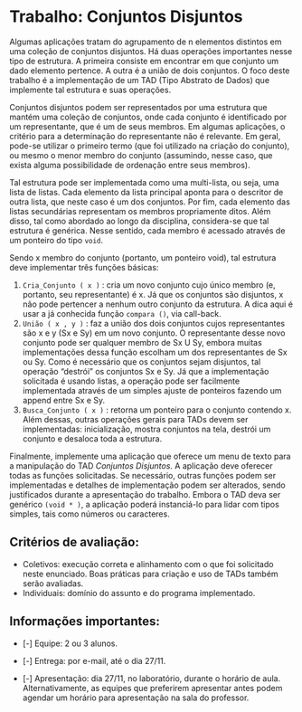# Trabalho: Conjuntos Disjuntos

Algumas aplicações tratam do agrupamento de n elementos distintos em uma coleção de conjuntos disjuntos. Há duas operações importantes nesse tipo de estrutura. A primeira consiste em encontrar em que conjunto um dado elemento pertence. A outra é a união de dois conjuntos. O foco deste trabalho é a implementação de um TAD (Tipo Abstrato de Dados) que implemente tal estrutura e suas operações.

Conjuntos disjuntos podem ser representados por uma estrutura que mantém uma coleção de conjuntos, onde cada conjunto é identificado por um representante, que é um de seus membros. Em algumas aplicações, o critério para a determinação do representante não é relevante. Em geral, pode-se utilizar o primeiro termo (que foi utilizado na criação do conjunto), ou mesmo o menor membro do conjunto
(assumindo, nesse caso, que exista alguma possibilidade de ordenação entre seus membros).

Tal estrutura pode ser implementada como uma multi-lista, ou seja, uma lista de listas. Cada elemento da lista principal aponta para o descritor de outra lista, que neste caso é um dos conjuntos. Por fim, cada elemento das listas secundárias representam os membros propriamente ditos. Além disso, tal como abordado ao longo da disciplina, considera-se que tal estrutura é genérica. Nesse sentido, cada membro é acessado através de um ponteiro do tipo ```void```.

Sendo x membro do conjunto (portanto, um ponteiro void), tal estrutura deve implementar três funções básicas:
1. ```Cria_Conjunto ( x )``` : cria um novo conjunto cujo único membro (e, portanto, seu representante) é x. Já que os conjuntos são disjuntos, x não pode pertencer a nenhum outro conjunto da estrutura. A dica aqui é usar a já conhecida função ```compara ()```, via call-back.
2. ```União ( x , y )``` : faz a união dos dois conjuntos cujos representantes são x e y (Sx e Sy) em um novo conjunto. O representante desse novo conjunto pode ser qualquer membro de Sx U Sy, embora muitas implementações dessa função escolham um dos representantes de Sx ou Sy. Como é necessário que os conjuntos sejam disjuntos, tal operação “destrói” os conjuntos Sx e Sy. Já que a implementação solicitada é usando listas, a operação pode ser facilmente implementada através de um simples ajuste de ponteiros fazendo um append
entre Sx e Sy.
3. ```Busca_Conjunto ( x )``` : retorna um ponteiro para o conjunto contendo x. Além dessas, outras operações gerais para TADs devem ser implementadas: inicialização, mostra conjuntos na tela, destrói um conjunto e desaloca toda a estrutura.

Finalmente, implemente uma aplicação que oferece um menu de texto para a manipulação do TAD *Conjuntos Disjuntos*. A aplicação deve oferecer todas as funções solicitadas. Se necessário, outras funções podem ser implementadas e detalhes de implementação podem ser alterados, sendo justificados durante a apresentação do trabalho. Embora o TAD deva ser genérico ```(void * )```, a aplicação poderá instanciá-lo para lidar com tipos simples, tais como números ou caracteres.

## Critérios de avaliação:
* Coletivos: execução correta e alinhamento com o que foi solicitado neste enunciado. Boas práticas para criação e uso de TADs também serão avaliadas.
* Individuais: domínio do assunto e do programa implementado.

## Informações importantes:
* [-] Equipe: 2 ou 3 alunos.

* [-] Entrega: por e-mail, até o dia 27/11.

* [-] Apresentação: dia 27/11, no laboratório, durante o horário de aula. Alternativamente, as equipes que preferirem apresentar antes podem agendar um horário para apresentação na sala do professor.
